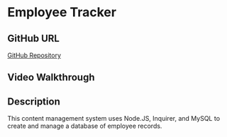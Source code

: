 # Employee Tracker

## GitHub URL
[GitHub Repository](https://github.com/josephptflanagan/200809-Employee-Tracker)

## Video Walkthrough

## Description
This content management system uses Node.JS, Inquirer, and MySQL to create and manage a database of employee records.
